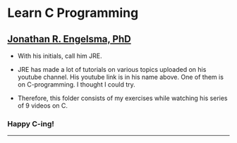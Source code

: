 # Learn C Programming

## [Jonathan R. Engelsma, PhD](https://www.youtube.com/channel/UCPCOiSEmgLXnx8Gyf6O0yTQ)

* With his initials, call him JRE.

* JRE has made a lot of tutorials on various topics uploaded on his youtube channel. His youtube link is in his name above. One of them is on C-programming. I thought I could try.

* Therefore, this folder consists of my exercises while watching his series of 9 videos on C.

### __Happy C-ing!__
<hr></hr>